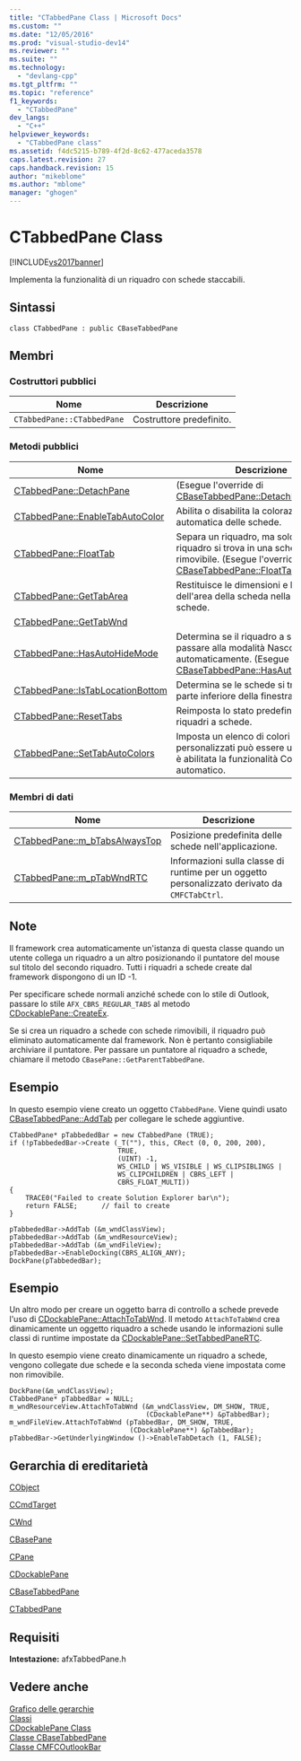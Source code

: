 ```yaml
---
title: "CTabbedPane Class | Microsoft Docs"
ms.custom: ""
ms.date: "12/05/2016"
ms.prod: "visual-studio-dev14"
ms.reviewer: ""
ms.suite: ""
ms.technology: 
  - "devlang-cpp"
ms.tgt_pltfrm: ""
ms.topic: "reference"
f1_keywords: 
  - "CTabbedPane"
dev_langs: 
  - "C++"
helpviewer_keywords: 
  - "CTabbedPane class"
ms.assetid: f4dc5215-b789-4f2d-8c62-477aceda3578
caps.latest.revision: 27
caps.handback.revision: 15
author: "mikeblome"
ms.author: "mblome"
manager: "ghogen"
---
```

# CTabbedPane Class
[!INCLUDE[vs2017banner](../../assembler/inline/includes/vs2017banner.md)]

Implementa la funzionalità di un riquadro con schede staccabili.  
  
## Sintassi  
  
```  
class CTabbedPane : public CBaseTabbedPane  
```  
  
## Membri  
  
### Costruttori pubblici  
  
|Nome|Descrizione|  
|----------|-----------------|  
|`CTabbedPane::CTabbedPane`|Costruttore predefinito.|  
  
### Metodi pubblici  
  
|Nome|Descrizione|  
|----------|-----------------|  
|[CTabbedPane::DetachPane](../Topic/CTabbedPane::DetachPane.md)|\(Esegue l'override di [CBaseTabbedPane::DetachPane](../Topic/CBaseTabbedPane::DetachPane.md).\)|  
|[CTabbedPane::EnableTabAutoColor](../Topic/CTabbedPane::EnableTabAutoColor.md)|Abilita o disabilita la colorazione automatica delle schede.|  
|[CTabbedPane::FloatTab](../Topic/CTabbedPane::FloatTab.md)|Separa un riquadro, ma solo se il riquadro si trova in una scheda rimovibile.  \(Esegue l'override di [CBaseTabbedPane::FloatTab](../Topic/CBaseTabbedPane::FloatTab.md).\)|  
|[CTabbedPane::GetTabArea](../Topic/CTabbedPane::GetTabArea.md)|Restituisce le dimensioni e la posizione dell'area della scheda nella finestra a schede.|  
|[CTabbedPane::GetTabWnd](../Topic/CTabbedPane::GetTabWnd.md)||  
|[CTabbedPane::HasAutoHideMode](../Topic/CTabbedPane::HasAutoHideMode.md)|Determina se il riquadro a schede può passare alla modalità Nascondi automaticamente.  \(Esegue l'override di [CBaseTabbedPane::HasAutoHideMode](../Topic/CBaseTabbedPane::HasAutoHideMode.md).\)|  
|[CTabbedPane::IsTabLocationBottom](../Topic/CTabbedPane::IsTabLocationBottom.md)|Determina se le schede si trovano nella parte inferiore della finestra.|  
|[CTabbedPane::ResetTabs](../Topic/CTabbedPane::ResetTabs.md)|Reimposta lo stato predefinito di tutti i riquadri a schede.|  
|[CTabbedPane::SetTabAutoColors](../Topic/CTabbedPane::SetTabAutoColors.md)|Imposta un elenco di colori personalizzati può essere usato quando è abilitata la funzionalità Colore automatico.|  
  
### Membri di dati  
  
|Nome|Descrizione|  
|----------|-----------------|  
|[CTabbedPane::m\_bTabsAlwaysTop](../Topic/CTabbedPane::m_bTabsAlwaysTop.md)|Posizione predefinita delle schede nell'applicazione.|  
|[CTabbedPane::m\_pTabWndRTC](../Topic/CTabbedPane::m_pTabWndRTC.md)|Informazioni sulla classe di runtime per un oggetto personalizzato derivato da `CMFCTabCtrl`.|  
  
## Note  
 Il framework crea automaticamente un'istanza di questa classe quando un utente collega un riquadro a un altro posizionando il puntatore del mouse sul titolo del secondo riquadro.  Tutti i riquadri a schede create dal framework dispongono di un ID \-1.  
  
 Per specificare schede normali anziché schede con lo stile di Outlook, passare lo stile `AFX_CBRS_REGULAR_TABS` al metodo [CDockablePane::CreateEx](../Topic/CDockablePane::CreateEx.md).  
  
 Se si crea un riquadro a schede con schede rimovibili, il riquadro può eliminato automaticamente dal framework. Non è pertanto consigliabile archiviare il puntatore.  Per passare un puntatore al riquadro a schede, chiamare il metodo `CBasePane::GetParentTabbedPane`.  
  
## Esempio  
 In questo esempio viene creato un oggetto `CTabbedPane`.  Viene quindi usato [CBaseTabbedPane::AddTab](../Topic/CBaseTabbedPane::AddTab.md) per collegare le schede aggiuntive.  
  
```  
CTabbedPane* pTabbededBar = new CTabbedPane (TRUE);  
if (!pTabbededBar->Create (_T(""), this, CRect (0, 0, 200, 200),  
                           TRUE,   
                           (UINT) -1,  
                           WS_CHILD | WS_VISIBLE | WS_CLIPSIBLINGS |  
                           WS_CLIPCHILDREN | CBRS_LEFT |    
                           CBRS_FLOAT_MULTI))  
{  
    TRACE0("Failed to create Solution Explorer bar\n");  
    return FALSE;      // fail to create  
}  
  
pTabbededBar->AddTab (&m_wndClassView);  
pTabbededBar->AddTab (&m_wndResourceView);  
pTabbededBar->AddTab (&m_wndFileView);  
pTabbededBar->EnableDocking(CBRS_ALIGN_ANY);  
DockPane(pTabbededBar);  
```  
  
## Esempio  
 Un altro modo per creare un oggetto barra di controllo a schede prevede l'uso di [CDockablePane::AttachToTabWnd](../Topic/CDockablePane::AttachToTabWnd.md).  Il metodo `AttachToTabWnd` crea dinamicamente un oggetto riquadro a schede usando le informazioni sulle classi di runtime impostate da [CDockablePane::SetTabbedPaneRTC](../Topic/CDockablePane::SetTabbedPaneRTC.md).  
  
 In questo esempio viene creato dinamicamente un riquadro a schede, vengono collegate due schede e la seconda scheda viene impostata come non rimovibile.  
  
```  
DockPane(&m_wndClassView);  
CTabbedPane* pTabbedBar = NULL;  
m_wndResourceView.AttachToTabWnd (&m_wndClassView, DM_SHOW, TRUE,  
                                  (CDockablePane**) &pTabbedBar);  
m_wndFileView.AttachToTabWnd (pTabbedBar, DM_SHOW, TRUE,  
                              (CDockablePane**) &pTabbedBar);  
pTabbedBar->GetUnderlyingWindow ()->EnableTabDetach (1, FALSE);  
```  
  
## Gerarchia di ereditarietà  
 [CObject](../../mfc/reference/cobject-class.md)  
  
 [CCmdTarget](../../mfc/reference/ccmdtarget-class.md)  
  
 [CWnd](../../mfc/reference/cwnd-class.md)  
  
 [CBasePane](../../mfc/reference/cbasepane-class.md)  
  
 [CPane](../../mfc/reference/cpane-class.md)  
  
 [CDockablePane](../../mfc/reference/cdockablepane-class.md)  
  
 [CBaseTabbedPane](../../mfc/reference/cbasetabbedpane-class.md)  
  
 [CTabbedPane](../../mfc/reference/ctabbedpane-class.md)  
  
## Requisiti  
 **Intestazione:** afxTabbedPane.h  
  
## Vedere anche  
 [Grafico delle gerarchie](../../mfc/hierarchy-chart.md)   
 [Classi](../../mfc/reference/mfc-classes.md)   
 [CDockablePane Class](../../mfc/reference/cdockablepane-class.md)   
 [Classe CBaseTabbedPane](../../mfc/reference/cbasetabbedpane-class.md)   
 [Classe CMFCOutlookBar](../../mfc/reference/cmfcoutlookbar-class.md)